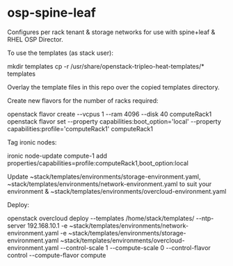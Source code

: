 # osp-spine-leaf

Configures per rack tenant & storage networks for use with spine+leaf & RHEL OSP Director.

To use the templates (as stack user):

mkdir templates
cp -r /usr/share/openstack-tripleo-heat-templates/* templates

Overlay the template files in this repo over the copied templates directory.

Create new flavors for the number of racks required:

openstack flavor create --vcpus 1 --ram 4096 --disk 40 computeRack1
openstack flavor set --property capabilities:boot_option='local' --property capabilities:profile='computeRack1' computeRack1

Tag ironic nodes:

ironic node-update compute-1 add properties/capabilities=profile:computeRack1,boot_option:local

Update ~stack/templates/environments/storage-environment.yaml, ~stack/templates/environments/network-environment.yaml to suit your environment & ~stack/templates/environments/overcloud-environment.yaml

Deploy:

openstack overcloud deploy --templates /home/stack/templates/ --ntp-server 192.168.10.1 -e ~stack/templates/environments/network-environment.yaml -e ~stack/templates/environments/storage-environment.yaml ~stack/templates/environments/overcloud-environment.yaml --control-scale 1 --compute-scale 0 --control-flavor control --compute-flavor compute
